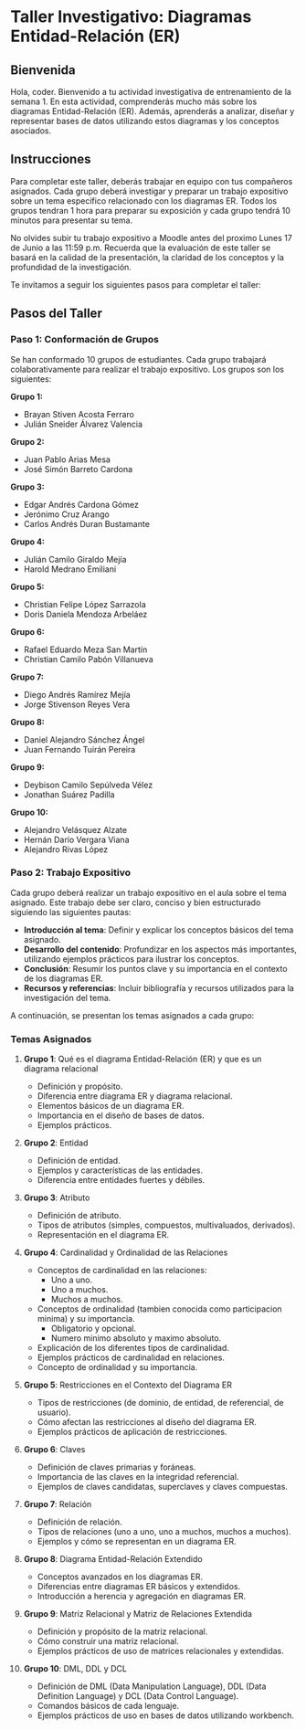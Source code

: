 # Taller Investigativo: Diagramas Entidad-Relación (ER)

## Bienvenida

Hola, coder. Bienvenido a tu actividad investigativa de entrenamiento de la semana 1. En esta actividad, comprenderás mucho más sobre los diagramas Entidad-Relación (ER). Además, aprenderás a analizar, diseñar y representar bases de datos utilizando estos diagramas y los conceptos asociados.

## Instrucciones

Para completar este taller, deberás trabajar en equipo con tus compañeros asignados. Cada grupo deberá investigar y preparar un trabajo expositivo sobre un tema específico relacionado con los diagramas ER. Todos los grupos tendran 1 hora para preparar su exposición y cada grupo tendrá 10 minutos para presentar su tema.

No olvides subir tu trabajo expositivo a Moodle antes del proximo Lunes 17 de Junio a las 11:59 p.m. Recuerda que la evaluación de este taller se basará en la calidad de la presentación, la claridad de los conceptos y la profundidad de la investigación.

Te invitamos a seguir los siguientes pasos para completar el taller:

## Pasos del Taller

### Paso 1: Conformación de Grupos

Se han conformado 10 grupos de estudiantes. Cada grupo trabajará colaborativamente para realizar el trabajo expositivo. Los grupos son los siguientes:

**Grupo 1:**
- Brayan Stiven Acosta Ferraro
- Julián Sneider Álvarez Valencia

**Grupo 2:**
- Juan Pablo Arias Mesa
- José Simón Barreto Cardona

**Grupo 3:**
- Edgar Andrés Cardona Gómez
- Jerónimo Cruz Arango
- Carlos Andrés Duran Bustamante

**Grupo 4:**
- Julián Camilo Giraldo Mejía
- Harold Medrano Emiliani

**Grupo 5:**
- Christian Felipe López Sarrazola
- Doris Daniela Mendoza Arbeláez

**Grupo 6:**
- Rafael Eduardo Meza San Martín
- Christian Camilo Pabón Villanueva

**Grupo 7:**
- Diego Andrés Ramírez Mejía
- Jorge Stivenson Reyes Vera

**Grupo 8:**
- Daniel Alejandro Sánchez Ángel
- Juan Fernando Tuirán Pereira

**Grupo 9:**
- Deybison Camilo Sepúlveda Vélez
- Jonathan Suárez Padilla

**Grupo 10:**
- Alejandro Velásquez Alzate
- Hernán Darío Vergara Viana
- Alejandro Rivas López

### Paso 2: Trabajo Expositivo

Cada grupo deberá realizar un trabajo expositivo en el aula sobre el tema asignado. Este trabajo debe ser claro, conciso y bien estructurado siguiendo las siguientes pautas:

- **Introducción al tema**: Definir y explicar los conceptos básicos del tema asignado.
- **Desarrollo del contenido**: Profundizar en los aspectos más importantes, utilizando ejemplos prácticos para ilustrar los conceptos.
- **Conclusión**: Resumir los puntos clave y su importancia en el contexto de los diagramas ER.
- **Recursos y referencias**: Incluir bibliografía y recursos utilizados para la investigación del tema.

A continuación, se presentan los temas asignados a cada grupo:

### Temas Asignados

1. **Grupo 1**: Qué es el diagrama Entidad-Relación (ER) y que es un diagrama relacional
    - Definición y propósito.
    - Diferencia entre diagrama ER y diagrama relacional.
    - Elementos básicos de un diagrama ER.
    - Importancia en el diseño de bases de datos.
    - Ejemplos prácticos.

2. **Grupo 2**: Entidad
    - Definición de entidad.
    - Ejemplos y características de las entidades.
    - Diferencia entre entidades fuertes y débiles.

3. **Grupo 3**: Atributo
    - Definición de atributo.
    - Tipos de atributos (simples, compuestos, multivaluados, derivados).
    - Representación en el diagrama ER.

4. **Grupo 4**: Cardinalidad y Ordinalidad de las Relaciones
    - Conceptos de cardinalidad en las relaciones:
        - Uno a uno.
        - Uno a muchos.
        - Muchos a muchos.
    - Conceptos de ordinalidad (tambien conocida como participacion minima) y su importancia.
        - Obligatorio y opcional.
        - Numero minimo absoluto y maximo absoluto.
    - Explicación de los diferentes tipos de cardinalidad.
    - Ejemplos prácticos de cardinalidad en relaciones.
    - Concepto de ordinalidad y su importancia.

5. **Grupo 5**: Restricciones en el Contexto del Diagrama ER
    - Tipos de restricciones (de dominio, de entidad, de referencial, de usuario).
    - Cómo afectan las restricciones al diseño del diagrama ER.
    - Ejemplos prácticos de aplicación de restricciones.

6. **Grupo 6**: Claves
    - Definición de claves primarias y foráneas.
    - Importancia de las claves en la integridad referencial.
    - Ejemplos de claves candidatas, superclaves y claves compuestas.

7. **Grupo 7**: Relación
    - Definición de relación.
    - Tipos de relaciones (uno a uno, uno a muchos, muchos a muchos).
    - Ejemplos y cómo se representan en un diagrama ER.

8. **Grupo 8**: Diagrama Entidad-Relación Extendido
    - Conceptos avanzados en los diagramas ER.
    - Diferencias entre diagramas ER básicos y extendidos.
    - Introducción a herencia y agregación en diagramas ER.

9. **Grupo 9**: Matriz Relacional y Matriz de Relaciones Extendida
    - Definición y propósito de la matriz relacional.
    - Cómo construir una matriz relacional.
    - Ejemplos prácticos de uso de matrices relacionales y extendidas.

10. **Grupo 10**: DML, DDL y DCL
    - Definición de DML (Data Manipulation Language), DDL (Data Definition Language) y DCL (Data Control Language).
    - Comandos básicos de cada lenguaje.
    - Ejemplos prácticos de uso en bases de datos utilizando workbench.